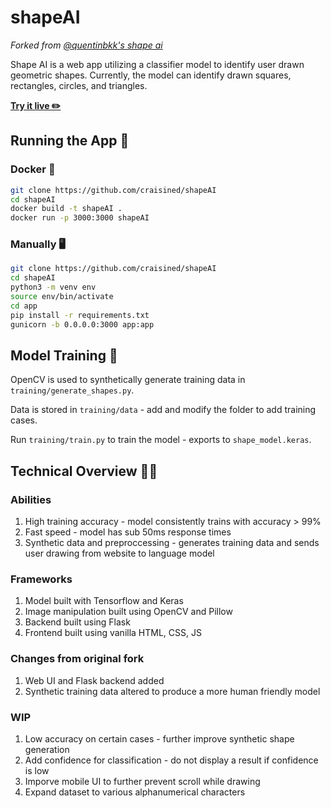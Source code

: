 # shapeAI

_Forked from [@quentinbkk's shape ai](https://github.com/quentinbkk/shapeAI)_

Shape AI is a web app utilizing a classifier model to identify user drawn geometric shapes. Currently, the model can identify drawn squares, rectangles, circles, and triangles.

**[Try it live ✏️](https://shapeai.craisin.tech)**

## Running the App 🏃
### Docker 🐋
```bash
git clone https://github.com/craisined/shapeAI
cd shapeAI
docker build -t shapeAI .
docker run -p 3000:3000 shapeAI
```
### Manually 🖥️
```bash
git clone https://github.com/craisined/shapeAI
cd shapeAI
python3 -m venv env
source env/bin/activate
cd app
pip install -r requirements.txt
gunicorn -b 0.0.0.0:3000 app:app
```

## Model Training 💪
OpenCV is used to synthetically generate training data in ```training/generate_shapes.py```.

Data is stored in ```training/data``` - add and modify the folder to add training cases.

Run ```training/train.py``` to train the model - exports to ```shape_model.keras```.

## Technical Overview 👨‍💻
### Abilities
1. High training accuracy - model consistently trains with accuracy > 99%
2. Fast speed - model has sub 50ms response times
3. Synthetic data and preproccessing - generates training data and sends user drawing from website to language model
### Frameworks
1. Model built with Tensorflow and Keras
2. Image manipulation built using OpenCV and Pillow
3. Backend built using Flask
4. Frontend built using vanilla HTML, CSS, JS
### Changes from original fork
1. Web UI and Flask backend added
2. Synthetic training data altered to produce a more human friendly model
### WIP
1. Low accuracy on certain cases - further improve synthetic shape generation
2. Add confidence for classification - do not display a result if confidence is low
3. Imporve mobile UI to further prevent scroll while drawing
4. Expand dataset to various alphanumerical characters
